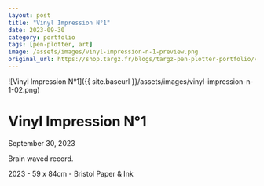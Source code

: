```yaml
---
layout: post
title: "Vinyl Impression N°1"
date: 2023-09-30
category: portfolio
tags: [pen-plotter, art]
image: /assets/images/vinyl-impression-n-1-preview.png
original_url: https://shop.targz.fr/blogs/targz-pen-plotter-portfolio/vinyl-impression-n-1
---
```


![Vinyl Impression N°1]({{ site.baseurl }}/assets/images/vinyl-impression-n-1-02.png)

# Vinyl Impression N°1
September 30, 2023

Brain waved record.

2023 - 59 x 84cm - Bristol Paper & Ink